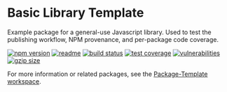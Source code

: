# Basic Library Template

Example package for a general-use Javascript library. Used to test the publishing workflow, NPM provenance, and per-package code coverage.

[![npm version](https://img.shields.io/npm/v/@spautz/basic-library-template.svg)](https://www.npmjs.com/package/@spautz/basic-library-template)
[![readme](https://img.shields.io/badge/-readme-informational)](https://github.com/spautz/package-template/blob/main/packages/basic-library-template/README.md)
[![build status](https://github.com/spautz/package-template/workflows/CI/badge.svg)](https://github.com/spautz/package-template/actions)
[![test coverage](https://coveralls.io/repos/github/spautz/package-template/badge.svg?branch=x-cov-basic-library-template)](https://coveralls.io/github/spautz/package-template?branch=x-cov-basic-library-template)
[![vulnerabilities](https://snyk.io/test/npm/@spautz/basic-library-template/badge.svg)](https://snyk.io/test/npm/@spautz/basic-library-template)
[![gzip size](https://img.shields.io/bundlephobia/minzip/@spautz/basic-library-template.svg)](https://bundlephobia.com/package/@spautz/basic-library-template@latest)

For more information or related packages, see the [Package-Template workspace](https://github.com/spautz/package-template).
